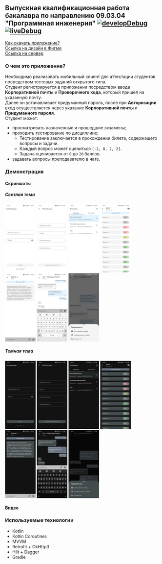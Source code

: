 ## Выпускная квалификационная работа бакалавра по направлению 09.03.04 "Программная инженерия" [![developDebug](https://github.com/alexkamanin/GraduateThesis/actions/workflows/assembleDevelopDebug.yml/badge.svg)](https://github.com/alexkamanin/GraduateThesis/actions/workflows/assembleDevelopDebug.yml) [![liveDebug](https://github.com/alexkamanin/GraduateThesis/actions/workflows/assembleLiveDebug.yml/badge.svg)](https://github.com/alexkamanin/GraduateThesis/actions/workflows/assembleLiveDebug.yml)

[Как скачать приложение?](HELP.md)  
[Ссылка на дизайн в Фигме](https://www.figma.com/file/FRGFhp2grpxPrL2b0rdtXy/Дизайн-Романов-Диплом)  
[Ссылка на сервер](http://217.71.129.139:4502/swagger-ui/index.html)

### О чем это приложение?

Необходимо реализовать мобильный клиент для аттестации студентов посредством тестовых заданий открытого типа.  
Студент регистрируется в приложении посредством ввода **Корпоративной почты** и **Проверочного кода**, который пришел на указанную почту.  
Далее он устанавливает придуманный пароль, после при **Авторизации** вход осуществляется через указание **Корпоративной почты** и **Придуманного пароля**.  
Студент может:

* просматривать назначенные и прошедшие экзамены;
* проходить тестирование по дисциплине;
    * Тестирование заключается в прохождении билета, содержащего вопросы и задачи.
    * Каждый вопрос может оцениться `[-2, 0, 2, 2]`.
    * Задача оценивается от `0` до `20` баллов.
* задавать вопросы преподавателю в чате.

### Демонстрация

#### Скриншоты

##### Светлая тема

<p>
<kbd><img src="/snapshots/sign_in_light.jpg" width="100"/></kbd>
<kbd><img src="/snapshots/sign_up_light.jpg" width="100"/></kbd>
<kbd><img src="/snapshots/exam_light.jpg" width="100"/></kbd>
<kbd><img src="/snapshots/ticket_light.jpg" width="100"/></kbd>
<kbd><img src="/snapshots/task_light.jpg" width="100"/></kbd>
<kbd><img src="/snapshots/chat_light.jpg" width="100"/></kbd>
<kbd><img src="/snapshots/share_light.jpg" width="100"/></kbd>
</p>

##### Темная тема

<p>
<kbd><img src="/snapshots/sign_in_night.jpg" width="100"/></kbd>
<kbd><img src="/snapshots/sign_up_night.jpg" width="100"/></kbd>
<kbd><img src="/snapshots/exam_night.jpg" width="100"/></kbd>
<kbd><img src="/snapshots/ticket_night.jpg" width="100"/></kbd>
<kbd><img src="/snapshots/task_night.jpg" width="100"/></kbd>
<kbd><img src="/snapshots/chat_night.jpg" width="100"/></kbd>
<kbd><img src="/snapshots/share_night.jpg" width="100"/></kbd>
</p>

#### Видео

### Используемые технологии

* Kotlin
* Kotlin Coroutines
* MVVM
* Retrofit + OkHttp3
* Hilt + Dagger
* Gradle